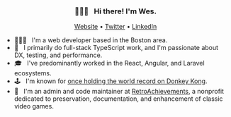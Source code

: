<h3 align="center">🙋🏻‍♂️ &nbsp; Hi there! I'm Wes.</h3>
<p align="center">
  <a href="https://wescopeland.dev">Website</a> •
  <a href="https://twitter.com/wescopeland_">Twitter</a> •
  <a href="https://linkedin.com/in/wescopeland">LinkedIn</a>
</p>

- 👨🏻‍💻 &nbsp; I'm a web developer based in the Boston area.
- 🚀 &nbsp; I primarily do full-stack TypeScript work, and I'm passionate about DX, testing, and performance.
- 🎓 &nbsp; I've predominantly worked in the React, Angular, and Laravel ecosystems.
- 🕹 &nbsp; I'm known for [once holding the world record on Donkey Kong](https://arstechnica.com/gaming/2016/05/is-this-the-worlds-first-perfect-game-of-donkey-kong/).
- 👾 &nbsp; I'm an admin and code maintainer at [RetroAchievements](https://retroachievements.org), a nonprofit dedicated to preservation, documentation, and enhancement of classic video games.

